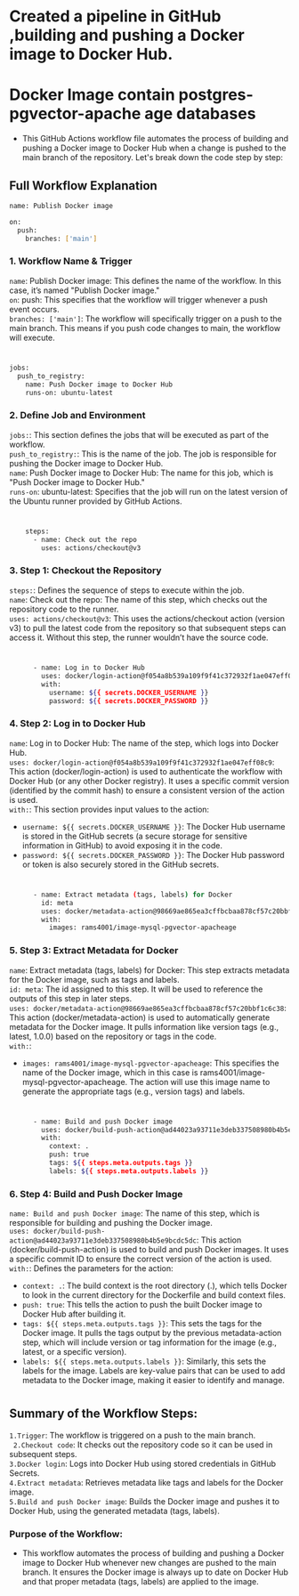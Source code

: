 # Created a pipeline in GitHub ,building and pushing a Docker image to Docker Hub.
# Docker Image contain postgres-pgvector-apache age databases
- This GitHub Actions workflow file automates the process of building and pushing a Docker image to Docker Hub when a change is pushed to the main branch of the repository. Let's break down the code step by step:
## Full Workflow Explanation
```bash
name: Publish Docker image

on:
  push:
    branches: ['main']
```
### 1. Workflow Name & Trigger
`name`: Publish Docker image: This defines the name of the workflow. In this case, it’s named "Publish Docker image."<br>
`on`: push: This specifies that the workflow will trigger whenever a push event occurs.<br>
`branches: ['main']`: The workflow will specifically trigger on a push to the main branch. This means if you push code changes to main, the workflow will execute.
#
```bash
jobs:
  push_to_registry:
    name: Push Docker image to Docker Hub
    runs-on: ubuntu-latest
```
### 2. Define Job and Environment
`jobs:`: This section defines the jobs that will be executed as part of the workflow.<br>
`push_to_registry:`: This is the name of the job. The job is responsible for pushing the Docker image to Docker Hub.<br>
`name`: Push Docker image to Docker Hub: The name for this job, which is "Push Docker image to Docker Hub."<br>
`runs-on`: ubuntu-latest: Specifies that the job will run on the latest version of the Ubuntu runner provided by GitHub Actions.<br>
#
```bash
    steps:
      - name: Check out the repo
        uses: actions/checkout@v3
```
### 3. Step 1: Checkout the Repository
`steps:`: Defines the sequence of steps to execute within the job.<br>
`name`: Check out the repo: The name of this step, which checks out the repository code to the runner.<br>
`uses: actions/checkout@v3`: This uses the actions/checkout action (version v3) to pull the latest code from the repository so that subsequent steps can access it. Without this step, the runner wouldn’t have the source code.<br>
#
```bash
      - name: Log in to Docker Hub
        uses: docker/login-action@f054a8b539a109f9f41c372932f1ae047eff08c9
        with:
          username: ${{ secrets.DOCKER_USERNAME }}
          password: ${{ secrets.DOCKER_PASSWORD }}
```
### 4. Step 2: Log in to Docker Hub
`name`: Log in to Docker Hub: The name of the step, which logs into Docker Hub.<br>
`uses: docker/login-action@f054a8b539a109f9f41c372932f1ae047eff08c9`: This action (docker/login-action) is used to authenticate the workflow with Docker Hub (or any other Docker registry). It uses a specific commit version (identified by the commit hash) to ensure a consistent version of the action is used.<br>
`with:`: This section provides input values to the action:<br>
- `username: ${{ secrets.DOCKER_USERNAME }}`: The Docker Hub username is stored in the GitHub secrets (a secure storage for sensitive information in GitHub) to avoid exposing it in the code.<br>
- `password: ${{ secrets.DOCKER_PASSWORD }}`: The Docker Hub password or token is also securely stored in the GitHub secrets.
#
```bash
      - name: Extract metadata (tags, labels) for Docker
        id: meta
        uses: docker/metadata-action@98669ae865ea3cffbcbaa878cf57c20bbf1c6c38
        with:
          images: rams4001/image-mysql-pgvector-apacheage
```
### 5. Step 3: Extract Metadata for Docker
`name`: Extract metadata (tags, labels) for Docker: This step extracts metadata for the Docker image, such as tags and labels.<br>
`id: meta`: The id assigned to this step. It will be used to reference the outputs of this step in later steps.<br>
`uses: docker/metadata-action@98669ae865ea3cffbcbaa878cf57c20bbf1c6c38`: This action (docker/metadata-action) is used to automatically generate metadata for the Docker image. It pulls information like version tags (e.g., latest, 1.0.0) based on the repository or tags in the code.<br>
`with:`:
- `images: rams4001/image-mysql-pgvector-apacheage`: This specifies the name of the Docker image, which in this case is rams4001/image-mysql-pgvector-apacheage. The action will use this image name to generate the appropriate tags (e.g., version tags) and labels.
#
```bash
      - name: Build and push Docker image
        uses: docker/build-push-action@ad44023a93711e3deb337508980b4b5e9bcdc5dc
        with:
          context: .
          push: true
          tags: ${{ steps.meta.outputs.tags }}
          labels: ${{ steps.meta.outputs.labels }}
```
### 6. Step 4: Build and Push Docker Image
`name: Build and push Docker image`: The name of this step, which is responsible for building and pushing the Docker image.<br>
`uses: docker/build-push-action@ad44023a93711e3deb337508980b4b5e9bcdc5dc`: This action (docker/build-push-action) is used to build and push Docker images. It uses a specific commit ID to ensure the correct version of the action is used.<br>
`with:`: Defines the parameters for the action:<br>
- `context: .`: The build context is the root directory (.), which tells Docker to look in the current directory for the Dockerfile and build context files.<br>
- `push: true`: This tells the action to push the built Docker image to Docker Hub after building it.<br>
- `tags: ${{ steps.meta.outputs.tags }}`: This sets the tags for the Docker image. It pulls the tags output by the previous metadata-action step, which will include version or tag information for the image (e.g., latest, or a specific version).<br>
- `labels: ${{ steps.meta.outputs.labels }}`: Similarly, this sets the labels for the image. Labels are key-value pairs that can be used to add metadata to the Docker image, making it easier to identify and manage.
#
## Summary of the Workflow Steps:
`1.Trigger`: The workflow is triggered on a push to the main branch.<br>
` 2.Checkout code`: It checks out the repository code so it can be used in subsequent steps.<br>
`3.Docker login`: Logs into Docker Hub using stored credentials in GitHub Secrets.<br>
`4.Extract metadata`: Retrieves metadata like tags and labels for the Docker image.<br>
`5.Build and push Docker image`: Builds the Docker image and pushes it to Docker Hub, using the generated metadata (tags, labels).<br>
### Purpose of the Workflow:
- This workflow automates the process of building and pushing a Docker image to Docker Hub whenever new changes are pushed to the main branch. It ensures the Docker image is always up to date on Docker Hub and that proper metadata (tags, labels) are applied to the image.
